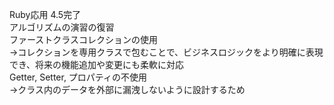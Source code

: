 Ruby応用 4.5完了<br>
アルゴリズムの演習の復習<br>
ファーストクラスコレクションの使用<br>
→コレクションを専用クラスで包むことで、ビジネスロジックをより明確に表現でき、将来の機能追加や変更にも柔軟に対応<br>
Getter, Setter, プロパティの不使用<br>
→クラス内のデータを外部に漏洩しないように設計するため